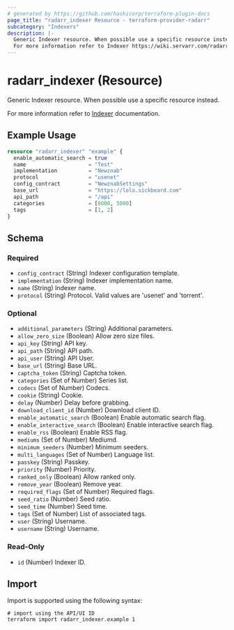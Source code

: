 ```yaml
---
# generated by https://github.com/hashicorp/terraform-plugin-docs
page_title: "radarr_indexer Resource - terraform-provider-radarr"
subcategory: "Indexers"
description: |-
  Generic Indexer resource. When possible use a specific resource instead.
  For more information refer to Indexer https://wiki.servarr.com/radarr/settings#indexers documentation.
---
```


# radarr_indexer (Resource)

<!-- subcategory:Indexers -->Generic Indexer resource. When possible use a specific resource instead.
For more information refer to [Indexer](https://wiki.servarr.com/radarr/settings#indexers) documentation.

## Example Usage

```terraform
resource "radarr_indexer" "example" {
  enable_automatic_search = true
  name                    = "Test"
  implementation          = "Newznab"
  protocol                = "usenet"
  config_contract         = "NewznabSettings"
  base_url                = "https://lolo.sickbeard.com"
  api_path                = "/api"
  categories              = [8000, 5000]
  tags                    = [1, 2]
}
```

<!-- schema generated by tfplugindocs -->
## Schema

### Required

- `config_contract` (String) Indexer configuration template.
- `implementation` (String) Indexer implementation name.
- `name` (String) Indexer name.
- `protocol` (String) Protocol. Valid values are 'usenet' and 'torrent'.

### Optional

- `additional_parameters` (String) Additional parameters.
- `allow_zero_size` (Boolean) Allow zero size files.
- `api_key` (String) API key.
- `api_path` (String) API path.
- `api_user` (String) API User.
- `base_url` (String) Base URL.
- `captcha_token` (String) Captcha token.
- `categories` (Set of Number) Series list.
- `codecs` (Set of Number) Codecs.
- `cookie` (String) Cookie.
- `delay` (Number) Delay before grabbing.
- `download_client_id` (Number) Download client ID.
- `enable_automatic_search` (Boolean) Enable automatic search flag.
- `enable_interactive_search` (Boolean) Enable interactive search flag.
- `enable_rss` (Boolean) Enable RSS flag.
- `mediums` (Set of Number) Mediumd.
- `minimum_seeders` (Number) Minimum seeders.
- `multi_languages` (Set of Number) Language list.
- `passkey` (String) Passkey.
- `priority` (Number) Priority.
- `ranked_only` (Boolean) Allow ranked only.
- `remove_year` (Boolean) Remove year.
- `required_flags` (Set of Number) Required flags.
- `seed_ratio` (Number) Seed ratio.
- `seed_time` (Number) Seed time.
- `tags` (Set of Number) List of associated tags.
- `user` (String) Username.
- `username` (String) Username.

### Read-Only

- `id` (Number) Indexer ID.

## Import

Import is supported using the following syntax:

```shell
# import using the API/UI ID
terraform import radarr_indexer.example 1
```
